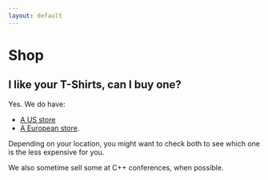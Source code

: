 ```yaml
---
layout: default
---
```


# Shop

## I like your T-Shirts, can I buy one?

Yes. We do have:
- [A US store](https://shop.spreadshirt.com/includecpp)
- [A European store](https://shop.spreadshirt.net/includecpp).

Depending on your location, you might want to check both to see which one is the less expensive for you.

We also sometime sell some at C++ conferences, when possible.

